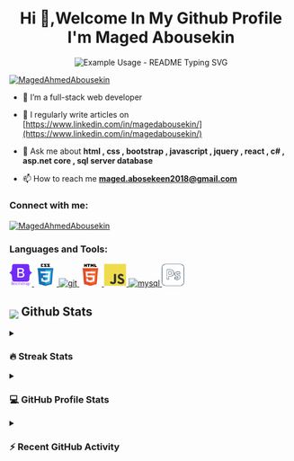 <h1 align="center">Hi 👋,Welcome In My Github Profile I'm Maged Abousekin</h1>
<p align="center">
  <img src="https://readme-typing-svg.demolab.com/?lines=Full+Stack+Web+Developer;A+Software+Engineer!;A+competitve+programmer!;&font=Fira%20Code&center=true&width=380&height=50&duration=4000&pause=1000" alt="Example Usage - README Typing SVG">
</p>
<p align="left"> <a href="https://github.com/ryo-ma/github-profile-trophy"><img src="https://github-profile-trophy.vercel.app/?username=MagedAhmedAbousekin" alt="MagedAhmedAbousekin" /></a> </p>

- 🌱 I’m a full-stack web developer 

- 📝 I regularly write articles on [https://www.linkedin.com/in/magedabousekin/](https://www.linkedin.com/in/magedabousekin/)

- 💬 Ask me about **html , css , bootstrap , javascript , jquery , react , c# , asp.net core , sql server database**

- 📫 How to reach me **maged.abosekeen2018@gmail.com**

<h3 align="left">Connect with me:</h3>
<p align="left">
<a href="https://www.linkedin.com/in/magedabousekin/" target="blank"><img align="center" src="https://raw.githubusercontent.com/rahuldkjain/github-profile-readme-generator/master/src/images/icons/Social/linked-in-alt.svg" alt="MagedAhmedAbousekin" height="30" width="40" /></a>

<h3 align="left">Languages and Tools:</h3>
<p align="left"> <a href="https://getbootstrap.com" target="_blank" rel="noreferrer"> <img src="https://raw.githubusercontent.com/devicons/devicon/master/icons/bootstrap/bootstrap-plain-wordmark.svg" alt="bootstrap" width="40" height="40"/> </a> </a> <a href="https://www.w3schools.com/cpp/" target="_blank" rel="noreferrer">
<a href="https://www.w3schools.com/css/" target="_blank" rel="noreferrer"> <img src="https://raw.githubusercontent.com/devicons/devicon/master/icons/css3/css3-original-wordmark.svg" alt="css3" width="40" height="40"/> </a> <a href="https://git-scm.com/" target="_blank" rel="noreferrer"> <img src="https://www.vectorlogo.zone/logos/git-scm/git-scm-icon.svg" alt="git" width="40" height="40"/> </a> 
<a href="https://www.w3.org/html/" target="_blank" rel="noreferrer"> <img src="https://raw.githubusercontent.com/devicons/devicon/master/icons/html5/html5-original-wordmark.svg" alt="html5" width="40" height="40"/> </a>  <a href="https://developer.mozilla.org/en-US/docs/Web/JavaScript" target="_blank" rel="noreferrer"> <img src="https://raw.githubusercontent.com/devicons/devicon/master/icons/javascript/javascript-original.svg" alt="javascript" width="40" height="40"/> </a>  <a href="https://www.sql.com/" target="_blank" rel="noreferrer"> <img src="https://raw.githubusercontent.com/devicons/devicon/master/icons/sql/sql-original-wordmark.svg" alt="mysql" width="40" height="40"/><a href="https://www.photoshop.com/en" target="_blank" rel="noreferrer"> <img src="https://raw.githubusercontent.com/devicons/devicon/master/icons/photoshop/photoshop-line.svg" alt="photoshop" width="40" height="40"/> </a>




## <img src="https://media1.giphy.com/media/v1.Y2lkPTc5MGI3NjExYzFhYzJkMmQ2MWQ3ZGY3MDhjZTE3MDI2Mzk3NzE1OWQyZTRlMmYwMCZjdD1z/iY8CRBdQXODJSCERIr/giphy.gif" width=5% valign="bottom"> Github Stats

<details><summary><h3> 🔥 Streak Stats</h3></summary>

----	

<p align="center"><img src="https://github-readme-streak-stats.herokuapp.com/?user=magedahmedabousekin&theme=tokyonight_duo" alt="MagedAhmedAbousekin" /></p>

</details>
	
  
<details><summary><h3>💻 GitHub Profile Stats</h3></summary>

----
<p align="center">
    <a href="https://github.com/anuraghazra/github-readme-stats">
	    <img alt="MagedAhmedAbousekin's Github Stats" src="https://github-readme-stats.vercel.app/api?username=MagedAhmedAbousekin&show_icons=true&count_private=true&locale=en&theme=tokyonight&layout=compact" height="230px"/></a>
	  <img src="https://github-readme-stats.vercel.app/api/top-langs?username=MagedAhmedAbousekin&langs_count=10&show_icons=true&locale=en&theme=tokyonight" alt="MagedAhmedAbousekin" height="230px"/>
<br/>

  <b>Note:</b> Top languages is only a metric of the languages my public code consists of and doesn't reflect experience or skill level.
  </p>
</details>

<details><summary><h3>⚡ Recent GitHub Activity</h3></summary>

----
	
[![MagedAhmedAbousekin's github activity graph](https://github-readme-activity-graph.cyclic.app/graph?username=MagedAhmedAbousekin&theme=github)](https://github.com/MagedAhmedAbousekin/github-readme-activity-graph)

 
</details>
